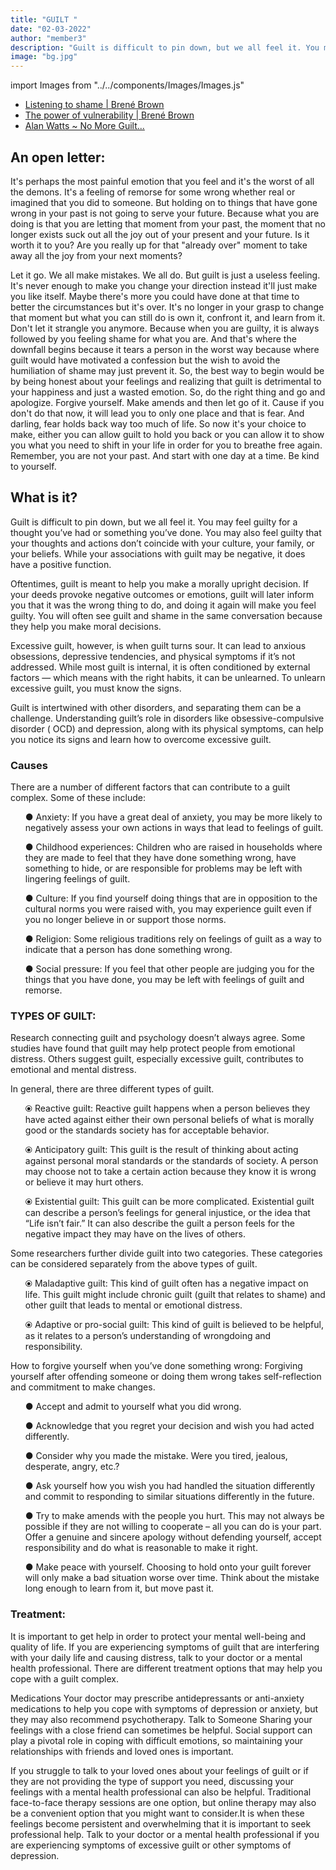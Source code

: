 ```yaml
---
title: "GUILT "
date: "02-03-2022"
author: "member3"
description: "Guilt is difficult to pin down, but we all feel it. You may feel guilty for a thought you’ve had or something you’ve done. You may also feel guilty that your thoughts and actions don’t coincide with your culture, your family, or your beliefs."
image: "bg.jpg"
---
```

import Images from "../../components/Images/Images.js"

<div className="row">
<div className="col-lg-4">
  <div className="card shadow mb-4">
    <Images filename="guilt.png" style={{ height: "auto", width: "100%" }} />
  </div>
</div>

  <div className="col-lg-4">
  <div className="card shadow mb-4">
  <Images filename="guilt1.png" style={{height: "auto", width:"100%"}}/>
  </div>
  </div>
 
  <div className="col-lg-4">
  <div className="card shadow mb-4">
  <Images filename="guilt2.png" style={{height: "auto", width:"100%"}}/>
  </div>
  </div>
  
</div>

- [Listening to shame | Brené Brown](https://www.youtube.com/watch?v=psN1DORYYV0)
- [The power of vulnerability | Brené Brown](https://www.youtube.com/watch?v=iCvmsMzlF7o)
- [Alan Watts ~ No More Guilt...](https://www.youtube.com/watch?v=7O05HWp2Nys)
  
## An open letter:

It's perhaps the most painful emotion that you feel and it's the
worst of all the demons. It's a feeling of remorse for some
wrong whether real or imagined that you did to someone. But
holding on to things that have gone wrong in your past is not
going to serve your future. Because what you are doing is that
you are letting that moment from your past, the moment that no
longer exists suck out all the joy out of your present and your
future. Is it worth it to you? Are you really up for that
"already over" moment to take away all the joy from your next
moments?

Let it go. We all make mistakes. We all do. But guilt is just a
useless feeling. It's never enough to make you change your
direction instead it'll just make you like itself. Maybe there's
more you could have done at that time to better the
circumstances but it's over. It's no longer in your grasp to
change that moment but what you can still do is own it, confront
it, and learn from it. Don't let it strangle you anymore.
Because when you are guilty, it is always followed by you
feeling shame for what you are. And that's where the downfall
begins because it tears a person in the worst way because where
guilt would have motivated a confession but the wish to avoid
the humiliation of shame may just prevent it. So, the best way
to begin would be by being honest about your feelings and
realizing that guilt is detrimental to your happiness and just a
wasted emotion. So, do the right thing and go and apologize.
Forgive yourself. Make amends and then let go of it. Cause if
you don't do that now, it will lead you to only one place and
that is fear. And darling, fear holds back way too much of life.
So now it's your choice to make, either you can allow guilt to
hold you back or you can allow it to show you what you need to
shift in your life in order for you to breathe free again.
Remember, you are not your past. And start with one day at a
time. Be kind to yourself.

## What is it?

<p>Guilt is difficult to pin down, but we all feel it. You may feel guilty for a thought you’ve had or something you’ve done. You may also feel guilty that your thoughts and actions don’t coincide with your culture, your family, or your beliefs. While your associations with guilt may be negative, it does have a positive function.

Oftentimes, guilt is meant to help you make a morally upright decision. If your deeds provoke negative outcomes or emotions, guilt will later inform you that it was the wrong thing to do, and doing it again will make you feel guilty. You will often see guilt and shame in the same conversation because they help you make moral decisions.

Excessive guilt, however, is when guilt turns sour. It can lead to anxious obsessions, depressive tendencies, and physical symptoms if it’s not addressed. While most guilt is internal, it is often conditioned by external factors — which means with the right habits, it can be unlearned. To unlearn excessive guilt, you must know the signs.

Guilt is intertwined with other disorders, and separating them can be a challenge. Understanding guilt’s role in disorders like obsessive-compulsive disorder ( OCD) and depression, along with its physical symptoms, can help you notice its signs and learn how to overcome excessive guilt.
</p>
<h3>Causes</h3>
<p>
There are a number of different factors that can contribute to a guilt complex. Some of these include:

<ul>●	Anxiety: If you have a great deal of anxiety, you may be more likely to negatively assess your own actions in ways that lead to feelings of guilt. </ul>
<ul>●	Childhood experiences: Children who are raised in households where they are made to feel that they have done something wrong, have something to hide, or are responsible for problems may be left with lingering feelings of guilt.</ul>
<ul>●	Culture: If you find yourself doing things that are in opposition to the cultural norms you were raised with, you may experience guilt even if you no longer believe in or support those norms.</ul>
<ul>●	 Religion: Some religious traditions rely on feelings of guilt as a way to indicate that a person has done something wrong.</ul>
<ul>●	 Social pressure: If you feel that other people are judging you for the things that you have done, you may be left with feelings of guilt and remorse.</ul>
</p>
<h3>TYPES OF GUILT:</h3><p>Research connecting guilt and psychology doesn’t always agree. Some studies have found that guilt may help protect people from emotional distress. Others suggest guilt, especially excessive guilt, contributes to emotional and mental distress.

In general, there are three different types of guilt.

<ul>⦿ Reactive guilt: Reactive guilt happens when a person believes they have acted against either their own personal beliefs of what is morally good or the standards society has for acceptable behavior.</ul>

<ul>⦿ Anticipatory guilt: This guilt is the result of thinking about acting against personal moral standards or the standards of society. A person may choose not to take a certain action because they know it is wrong or believe it may hurt others.</ul>

<ul>⦿ Existential guilt: This guilt can be more complicated. Existential guilt can describe a person’s feelings for general injustice, or the idea that “Life isn’t fair.” It can also describe the guilt a person feels for the negative impact they may have on the lives of others.</ul>
Some researchers further divide guilt into two categories. These categories can be considered separately from the above types of guilt.

<ul>⦿ Maladaptive guilt: This kind of guilt often has a negative impact on life. This guilt might include chronic guilt (guilt that relates to shame) and other guilt that leads to mental or emotional distress.</ul>

<ul>⦿ Adaptive or pro-social guilt: This kind of guilt is believed to be helpful, as it relates to a person’s understanding of wrongdoing and responsibility.</ul>

How to forgive yourself when you’ve done something wrong:
Forgiving yourself after offending someone or doing them wrong takes self-reflection and commitment to make changes.

<ul>●	Accept and admit to yourself what you did wrong.</ul>
<ul>●	Acknowledge that you regret your decision and wish you had acted differently.</ul>
<ul>●	Consider why you made the mistake. Were you tired, jealous, desperate, angry, etc.?</ul>
<ul>●	Ask yourself how you wish you had handled the situation differently and commit to responding to similar situations differently in the future.</ul>
<ul>●	Try to make amends with the people you hurt. This may not always be possible if they are not willing to cooperate – all you can do is your part. Offer a genuine and sincere apology without defending yourself, accept responsibility and do what is reasonable to make it right.</ul>
<ul>●	Make peace with yourself. Choosing to hold onto your guilt forever will only make a bad situation worse over time. Think about the mistake long enough to learn from it, but move past it.</ul>
</p>
<h3> Treatment:</h3>
<p>
It is important to get help in order to protect your mental well-being and quality of life. If you are experiencing symptoms of guilt that are interfering with your daily life and causing distress, talk to your doctor or a mental health professional. There are different treatment options that may help you cope with a guilt complex.

Medications
Your doctor may prescribe antidepressants or anti-anxiety medications to help you cope with symptoms of depression or anxiety, but they may also recommend psychotherapy.
Talk to Someone
Sharing your feelings with a close friend can sometimes be helpful. Social support can play a pivotal role in coping with difficult emotions, so maintaining your relationships with friends and loved ones is important.

If you struggle to talk to your loved ones about your feelings of guilt or if they are not providing the type of support you need, discussing your feelings with a mental health professional can also be helpful. Traditional face-to-face therapy sessions are one option, but online therapy may also be a convenient option that you might want to consider.It is when these feelings become persistent and overwhelming that it is important to seek professional help. Talk to your doctor or a mental health professional if you are experiencing symptoms of excessive guilt or other symptoms of depression.

</p>
